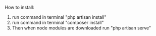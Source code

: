 How to install:
1. run command in terminal "php artisan install"
2. run command in terminal "composer install"
2. Then when node modules are downloaded run "php artisan serve"
